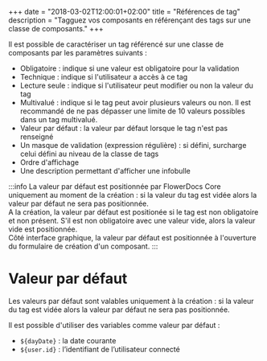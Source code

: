 +++
date = "2018-03-02T12:00:01+02:00"
title = "Références de tag"
description = "Tagguez vos composants en référençant des tags sur une classe de composants."
+++


Il est possible de caractériser un tag référencé sur une classe de composants par les paramètres suivants :

* Obligatoire : indique si une valeur est obligatoire pour la validation
* Technique : indique si l'utilisateur a accès à ce tag 
* Lecture seule : indique si l'utilisateur peut modifier ou non la valeur du tag
* Multivalué : indique si le tag peut avoir plusieurs valeurs ou non. Il est recommandé de ne pas dépasser une limite de 10 valeurs possibles dans un tag multivalué.
* Valeur par défaut : la valeur par défaut lorsque le tag n'est pas renseigné
* Un masque de validation (expression régulière) : si défini, surcharge celui défini au niveau de la classe de tags
* Ordre d'affichage
* Une description permettant d'afficher une infobulle

:::info
	La valeur par défaut est positionnée par FlowerDocs Core uniquement au moment de la création : si la valeur du tag est vidée alors la valeur par défaut ne sera pas positionnée.<br/>
	A la création, la valeur par défaut est positionée si le tag est non obligatoire et non présent. S'il est non obligatoire avec une valeur vide, alors la valeur vide est positionnée.<br/>
	Côté interface graphique, la valeur par défaut est positionnée à l'ouverture du formulaire de création d'un composant.
:::

# Valeur par défaut 
Les valeurs par défaut sont valables uniquement à la création : si la valeur du tag est vidée alors la valeur par défaut ne sera pas positionnée. 

Il est possible d'utiliser des variables comme valeur par défaut :

* ``${dayDate}`` : la date courante
* ``${user.id}`` : l’identifiant de l’utilisateur connecté